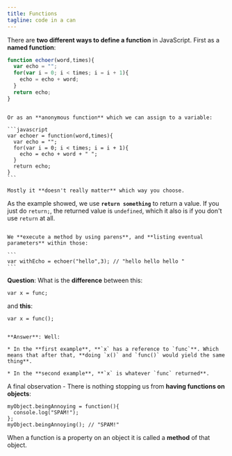 ```yaml
---
title: Functions
tagline: code in a can
---
```


There are **two different ways to define a function** in JavaScript. First as a **named function**:

```javascript
function echoer(word,times){
  var echo = "";
  for(var i = 0; i < times; i = i + 1){
    echo = echo + word;
  }
  return echo;
}
```

~~~

Or as an **anonymous function** which we can assign to a variable:

```javascript
var echoer = function(word,times){
  var echo = "";
  for(var i = 0; i < times; i = i + 1){
    echo = echo + word + " ";
  }
  return echo;
}
```

Mostly it **doesn't really matter** which way you choose.

~~~

As the example showed, we use **`return something`** to return a value. If you just do `return;`, the returned value is `undefined`, which it also is if you don't use `return` at all.

~~~

We **execute a method by using parens**, and **listing eventual parameters** within those:

```
var withEcho = echoer("hello",3); // "hello hello hello "
```

~~~

**Question**: What is the **difference** between this:

```
var x = func;
```

and **this**:

```
var x = func();
```

~~~

**Answer**: Well:

* In the **first example**, **`x` has a reference to `func`**. Which means that after that, **doing `x()` and `func()` would yield the same thing**.

* In the **second example**, **`x` is whatever `func` returned**.

~~~

A final observation - There is nothing stopping us from **having functions on objects**:

```
myObject.beingAnnoying = function(){
  console.log("SPAM!");
};
myObject.beingAnnoying(); // "SPAM!"
```

When a function is a property on an object it is called a **method** of that object.